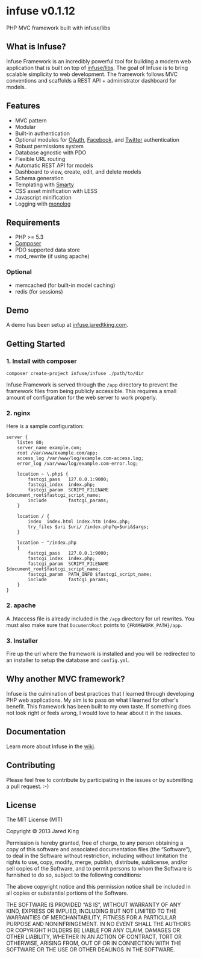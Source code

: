 infuse v0.1.12
=====

PHP MVC framework built with infuse/libs

## What is Infuse?

Infuse Framework is an incredibly powerful tool for building a modern web application that is built on top of [infuse/libs](https://github.com/jaredtking/infuse-libs). The goal of Infuse is to bring scalable simplicity to web development. The framework follows MVC conventions and scaffolds a REST API + administrator dashboard for models.

## Features

- MVC pattern
- Modular
- Built-in authentication
- Optional modules for [OAuth](https://github.com/jaredtking/infuse-oauth), [Facebook](https://github.com/jaredtking/infuse-facebook), and [Twitter](https://github.com/jaredtking/infuse-twitter) authentication
- Robust permissions system
- Database agnostic with PDO
- Flexible URL routing
- Automatic REST API for models
- Dashboard to view, create, edit, and delete models
- Schema generation
- Templating with [Smarty](http://smarty.net)
- CSS asset minification with LESS
- Javascript minification
- Logging with [monolog](https://github.com/Seldaek/monolog)

## Requirements

- PHP >= 5.3
- [Composer](http://getcomposer.org)
- PDO supported data store
- mod_rewrite (if using apache)

### Optional

- memcached (for built-in model caching)
- redis (for sessions)

## Demo

A demo has been setup at [infuse.jaredtking.com](http://infuse.jaredtking.com).

## Getting Started

### 1. Install with composer

```
composer create-project infuse/infuse ./path/to/dir
```

Infuse Framework is served through the `/app` directory to prevent the framework files from being publicly accessible. This requires a small amount of configuration for the web server to work properly.

### 2. nginx

Here is a sample configuration:

```
server {
	listen 80;
 	server_name example.com;
	root /var/www/example.com/app;
	access_log /var/www/log/example.com-access.log;
	error_log /var/www/log/example.com-error.log;
	
	location ~ \.php$ {
		fastcgi_pass   127.0.0.1:9000;
		fastcgi_index  index.php;
		fastcgi_param  SCRIPT_FILENAME  $document_root$fastcgi_script_name;
		include        fastcgi_params;
	}

	location / {
	   	index  index.html index.htm index.php;
		try_files $uri $uri/ /index.php?q=$uri&$args;
	}

	location ~ ^/index.php
	{
	  	fastcgi_pass   127.0.0.1:9000;
	 	fastcgi_index  index.php;
	 	fastcgi_param  SCRIPT_FILENAME  $document_root$fastcgi_script_name;
		fastcgi_param  PATH_INFO $fastcgi_script_name;	
		include        fastcgi_params;
	}
}
```

### 2. apache

A .htaccess file is already included in the `/app` directory for url rewrites. You must also make sure that `DocumentRoot` points to `{FRAMEWORK_PATH}/app`.

### 3. Installer

Fire up the url where the framework is installed and you will be redirected to an installer to setup the database and `config.yml`.

## Why another MVC framework?

Infuse is the culmination of best practices that I learned through developing PHP web applications. My aim is to pass on what I learned for other's benefit. This framework has been built to my own taste. If something does not look right or feels wrong, I would love to hear about it in the issues.

## Documentation

Learn more about Infuse in the [wiki](https://github.com/jaredtking/infuse/wiki).

## Contributing

Please feel free to contribute by participating in the issues or by submitting a pull request. :-)

## License

The MIT License (MIT)

Copyright © 2013 Jared King

Permission is hereby granted, free of charge, to any person obtaining a copy of this software and associated documentation files (the “Software”), to deal in the Software without restriction, including without limitation the rights to use, copy, modify, merge, publish, distribute, sublicense, and/or sell copies of the Software, and to permit persons to whom the Software is furnished to do so, subject to the following conditions:

The above copyright notice and this permission notice shall be included in all copies or substantial portions of the Software.

THE SOFTWARE IS PROVIDED “AS IS”, WITHOUT WARRANTY OF ANY KIND, EXPRESS OR IMPLIED, INCLUDING BUT NOT LIMITED TO THE WARRANTIES OF MERCHANTABILITY, FITNESS FOR A PARTICULAR PURPOSE AND NONINFRINGEMENT. IN NO EVENT SHALL THE AUTHORS OR COPYRIGHT HOLDERS BE LIABLE FOR ANY CLAIM, DAMAGES OR OTHER LIABILITY, WHETHER IN AN ACTION OF CONTRACT, TORT OR OTHERWISE, ARISING FROM, OUT OF OR IN CONNECTION WITH THE SOFTWARE OR THE USE OR OTHER DEALINGS IN THE SOFTWARE.